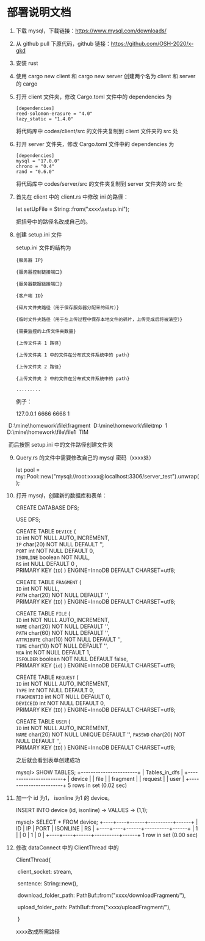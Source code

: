 # 部署说明文档

1. 下载 mysql，下载链接：https://www.mysql.com/downloads/

2. 从 github pull 下原代码，github 链接：https://github.com/OSH-2020/x-gkd

3. 安装 rust

4. 使用 cargo new client 和 cargo new server 创建两个名为 client 和 server 的 cargo

5. 打开 client 文件夹，修改 Cargo.toml 文件中的 dependencies 为

   ```
   [dependencies]
   reed-solomon-erasure = "4.0"
   lazy_static = "1.4.0"
   ```

   将代码库中 codes/client/src 的文件夹复制到 client 文件夹的 src 处

6. 打开 server 文件夹，修改 Cargo.toml 文件中的 dependencies 为

   ```
   [dependencies]
   mysql = "17.0.0"
   chrono = "0.4"
   rand = "0.6.0"
   ```

   将代码库中 codes/server/src 的文件夹复制到 server 文件夹的 src 处

7. 首先在 client 中的 client.rs 中修改 ini 的路径：

   let setUpFile = String::from("xxxx\\setup.ini");

   把括号中的路径名改成自己的。

8. 创建 setup.ini 文件

   setup.ini 文件的结构为 

   ```
   {服务器 IP} 
   
   {服务器控制链接端口} 
   
   {服务器数据链接端口} 
   
   {客户端 ID} 
   
   {碎片文件夹路径（用于保存服务器分配来的碎片）} 
   
   {临时文件夹路径（用于在上传过程中保存本地文件的碎片，上传完成后将被清空）} 
   
   {需要监控的上传文件夹数量} 
   
   {上传文件夹 1 路径} 
   
   {上传文件夹 1 中的文件在分布式文件系统中的 path} 
   
   {上传文件夹 2 路径} 
   
   {上传文件夹 2 中的文件在分布式文件系统中的 path} 
   
   .........
   ```

   例子：

   127.0.0.1
   6666
   6668
   1

   

​		D:\mine\homework\file\fragment
​		D:\mine\homework\file\tmp
​		1
​		D:\mine\homework\file\file1
​		TIM

​		而后按照 setup.ini 中的文件路径创建文件夹

9. Query.rs 的文件中需要修改自己的 mysql 密码（xxxx处）

   let pool = my::Pool::new("mysql://root:xxxx@localhost:3306/server_test").unwrap();

10. 打开 mysql，创建新的数据库和表单：

    CREATE DATABASE DFS;

    USE DFS;

    CREATE TABLE `DEVICE` (  
    `ID` int NOT NULL AUTO_INCREMENT,  
    `IP` char(20) NOT NULL DEFAULT '',  
    `PORT` int NOT NULL DEFAULT 0,  
    `ISONLINE` boolean NOT NULL,  
    `RS` int NULL DEFAULT 0 ,  
    PRIMARY KEY (`ID`) 
    ) ENGINE=InnoDB DEFAULT CHARSET=utf8; 

    CREATE TABLE `FRAGMENT` (  
    `ID` int NOT NULL,  
    `PATH` char(20) NOT NULL DEFAULT '',  
    PRIMARY KEY (`ID`) 
    ) ENGINE=InnoDB DEFAULT CHARSET=utf8; 

    CREATE TABLE `FILE` (  
    `ID` int NOT NULL AUTO_INCREMENT,  
    `NAME` char(20) NOT NULL DEFAULT '',  
    `PATH` char(60) NOT NULL DEFAULT '',  
    `ATTRIBUTE` char(10) NOT NULL DEFAULT '',  
    `TIME` char(10) NOT NULL DEFAULT '',  
    `NOA` int NOT NULL DEFAULT 1,  
    `ISFOLDER` boolean NOT NULL DEFAULT false,  
    PRIMARY KEY (`id`) 
    ) ENGINE=InnoDB DEFAULT CHARSET=utf8; 

    CREATE TABLE `REQUEST` (  
    `ID` int NOT NULL AUTO_INCREMENT,  
    `TYPE` int NOT NULL DEFAULT 0,  
    `FRAGMENTID` int NOT NULL DEFAULT 0,  
    `DEVICEID` int NOT NULL DEFAULT 0,  
    PRIMARY KEY (`ID`) 
    ) ENGINE=InnoDB DEFAULT CHARSET=utf8; 

    CREATE TABLE `USER` (  
    `ID` int NOT NULL AUTO_INCREMENT,  
    `NAME` char(20) NOT NULL UNIQUE DEFAULT '', 
    `PASSWD` char(20) NOT NULL DEFAULT '',  
    PRIMARY KEY (`ID`) 
    ) ENGINE=InnoDB DEFAULT CHARSET=utf8;

    之后就会看到表单创建成功

    mysql> SHOW TABLES;
    +-----------------------+
    | Tables_in_dfs |
    +-----------------------+
    | device                |
    | file                  |
    | fragment              |
    | request               |
    | user                  |
    +-----------------------+
    5 rows in set (0.02 sec)

11. 加一个 id 为1， isonline 为1 的 device。

    INSERT INTO device (id, isonline)
        -> VALUES
        -> (1,1);

    mysql> SELECT * FROM device;
    +----+----+------+----------+------+
    | ID | IP | PORT | ISONLINE | RS   |
    +----+----+------+----------+------+
    |  1 |    |    0 |        1 |    0 |
    +----+----+------+----------+------+
    1 row in set (0.00 sec)

12. 修改 dataConnect 中的 ClientThread 中的 

    ClientThread{

    ​      client_socket: stream,

    ​      sentence: String::new(),

    ​      download_folder_path: PathBuf::from("xxxx/downloadFragment/"),

    ​      upload_folder_path: PathBuf::from("xxxx/uploadFragment/"),

    ​    }

    xxxx改成所需路径